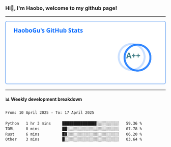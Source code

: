 <!--<h2 align="center"> Hi👋, I'm Haobo, welcome to my github page! </h2>-->
### Hi👋, I'm Haobo, welcome to my github page!
-------

<img href="https://github.com/HaoboGu" src="assets/stats.svg" alt="github stats" /> 

-------

#### 📊 **Weekly development breakdown**
<!--START_SECTION:waka-->

```txt
From: 10 April 2025 - To: 17 April 2025

Python   1 hr 3 mins     ███████████████░░░░░░░░░░   59.36 %
TOML     8 mins          ██░░░░░░░░░░░░░░░░░░░░░░░   07.78 %
Rust     6 mins          █▓░░░░░░░░░░░░░░░░░░░░░░░   06.20 %
Other    3 mins          █░░░░░░░░░░░░░░░░░░░░░░░░   03.64 %
```

<!--END_SECTION:waka-->
<!--
backup url: https://github-readme-status-dusky-ten.vercel.app/api?username=HaoboGu&count_private=true&show_icons=true&theme=transparent&border_color=2f80ed
-->
<!--
**HaoboGu/HaoboGu** is a ✨ _special_ ✨ repository because its `README.md` (this file) appears on your GitHub profile.

Here are some ideas to get you started:

- 🔭 I’m currently working on AI-assisted programming tools
- 🌱 I’m currently learning ...
- 👯 I’m looking to collaborate on ...
- 🤔 I’m looking for help with ...
- 💬 Ask me about ...
- 📫 How to reach me: ...
- 😄 Pronouns: ...
- ⚡ Fun fact: ...
-->
